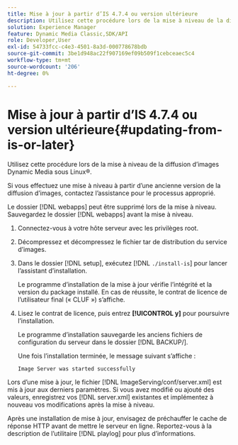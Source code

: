 ```yaml
---
title: Mise à jour à partir d’IS 4.7.4 ou version ultérieure
description: Utilisez cette procédure lors de la mise à niveau de la diffusion d’images Dynamic Media sous Linux®.
solution: Experience Manager
feature: Dynamic Media Classic,SDK/API
role: Developer,User
exl-id: 54733fcc-c4e3-4501-8a3d-000778678bdb
source-git-commit: 3be1d948ac22f907169ef09b509f1cebceaec5c4
workflow-type: tm+mt
source-wordcount: '206'
ht-degree: 0%

---
```


# Mise à jour à partir d’IS 4.7.4 ou version ultérieure{#updating-from-is-or-later}

Utilisez cette procédure lors de la mise à niveau de la diffusion d’images Dynamic Media sous Linux®.

Si vous effectuez une mise à niveau à partir d’une ancienne version de la diffusion d’images, contactez l’assistance pour le processus approprié.

Le dossier [!DNL webapps] peut être supprimé lors de la mise à niveau. Sauvegardez le dossier [!DNL webapps] avant la mise à niveau.

1. Connectez-vous à votre hôte serveur avec les privilèges root.
1. Décompressez et décompressez le fichier tar de distribution du service d’images.
1. Dans le dossier [!DNL setup], exécutez [!DNL `./install-is`] pour lancer l’assistant d’installation.

   Le programme d’installation de la mise à jour vérifie l’intégrité et la version du package installé. En cas de réussite, le contrat de licence de l’utilisateur final (« CLUF ») s’affiche.
1. Lisez le contrat de licence, puis entrez **[!UICONTROL y]** pour poursuivre l’installation.

   Le programme d’installation sauvegarde les anciens fichiers de configuration du serveur dans le dossier [!DNL BACKUP/].

   Une fois l’installation terminée, le message suivant s’affiche :

   `Image Server was started successfully`

Lors d’une mise à jour, le fichier [!DNL ImageServing/conf/server.xml] est mis à jour aux derniers paramètres. Si vous avez modifié ou ajouté des valeurs, enregistrez vos [!DNL server.xml] existantes et implémentez à nouveau vos modifications après la mise à niveau.

Après une installation de mise à jour, envisagez de préchauffer le cache de réponse HTTP avant de mettre le serveur en ligne. Reportez-vous à la description de l’utilitaire [!DNL playlog] pour plus d’informations.
